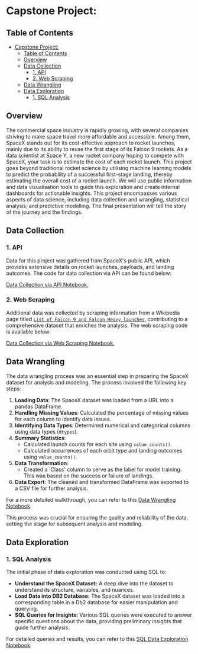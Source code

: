 # Capstone Project:

## Table of Contents

- [Capstone Project:](#capstone-project)
  - [Table of Contents](#table-of-contents)
  - [Overview](#overview)
  - [Data Collection](#data-collection)
    - [1. API](#1-api)
    - [2. Web Scraping](#2-web-scraping)
  - [Data Wrangling](#data-wrangling)
  - [Data Exploration](#data-exploration)
    - [1. SQL Analysis](#1-sql-analysis)

 
## Overview

The commercial space industry is rapidly growing, with several companies striving to make space travel more affordable and accessible. Among them, SpaceX stands out for its cost-effective approach to rocket launches, mainly due to its ability to reuse the first stage of its Falcon 9 rockets. As a data scientist at Space Y, a new rocket company hoping to compete with SpaceX, your task is to estimate the cost of each rocket launch. This project goes beyond traditional rocket science by utilising machine learning models to predict the probability of a successful first-stage landing, thereby estimating the overall cost of a rocket launch. We will use public information and data visualisation tools to guide this exploration and create internal dashboards for actionable insights. This project encompasses various aspects of data science, including data collection and wrangling, statistical analysis, and predictive modelling. The final presentation will tell the story of the journey and the findings.

## Data Collection

### 1. API
Data for this project was gathered from SpaceX's public API, which provides extensive details on rocket launches, payloads, and landing outcomes. The code for data collection via API can be found below:

[Data Collection via API Notebook.](notebooks/01a_data-collection_api.ipynb)

### 2. Web Scraping
Additional data was collected by scraping information from a Wikipedia page titled [`List of Falcon 9 and Falcon Heavy launches`](https://en.wikipedia.org/wiki/List_of_Falcon_9_and_Falcon_Heavy_launches), contributing to a comprehensive dataset that enriches the analysis. The web scraping code is available below:

[Data Collection via Web Scraping Notebook.](notebooks/01b_data-collection_webscraping.ipynb)

## Data Wrangling

The data wrangling process was an essential step in preparing the SpaceX dataset for analysis and modeling. The process involved the following key steps:

1. **Loading Data**: The SpaceX dataset was loaded from a URL into a pandas DataFrame.
2. **Handling Missing Values**: Calculated the percentage of missing values for each column to identify data issues.
3. **Identifying Data Types**: Determined numerical and categorical columns using data types (`dtypes`).
4. **Summary Statistics**:
    - Calculated launch counts for each site using `value_counts()`.
    - Calculated occurrences of each orbit type and landing outcomes using `value_counts()`.
5. **Data Transformation**:
    - Created a 'Class' column to serve as the label for model training. This was based on the success or failure of landings.
6. **Data Export**: The cleaned and transformed DataFrame was exported to a CSV file for further analysis.

For a more detailed walkthrough, you can refer to this [Data Wrangling Notebook](./notebooks/data-wrangling.ipynb).

This process was crucial for ensuring the quality and reliability of the data, setting the stage for subsequent analysis and modeling.

## Data Exploration

### 1. SQL Analysis

The initial phase of data exploration was conducted using SQL to:

* **Understand the SpaceX Dataset:** A deep dive into the dataset to understand its structure, variables, and nuances.
* **Load Data into DB2 Database:** The SpaceX dataset was loaded into a corresponding table in a Db2 database for easier manipulation and querying.
* **SQL Queries for Insights:** Various SQL queries were executed to answer specific questions about the data, providing preliminary insights that guide further analysis.
  
For detailed queries and results, you can refer to this [SQL Data Exploration Notebook](notebooks/03a_eda-sql_sqllite.ipynb).